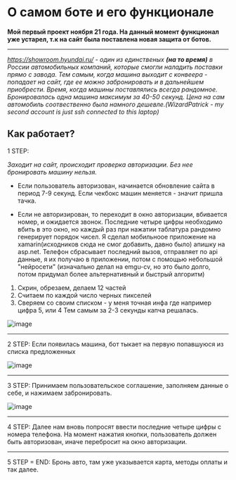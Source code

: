 # О самом боте и его функционале #
**Мой первый проект ноября 21 года. На данный момент функционал уже устарел, т.к на сайт была поставлена новая защита от ботов.**
***
*<https://showroom.hyundai.ru/> - один из единственых ****(на то время)**** в России автомобильных компаний, которые смогли наладить поставки прямо с завода.
Тем самым, когда машина выходит с конвеера - попадает на сайт, где ее можно забронировать и в дальнейшем приобрести. Время, когда машины поставлялись всегда рандомное. Бронировалась одна машина максимум за 40-50 секунд. Цена на сам автомобиль соотвественно была намного дешевле.(WizardPatrick - my second account is just ssh connected to this laptop)*

Как работает?
-------------------------
1 STEP:

*Заходит на сайт, происходит проверка авторизации. Без нее бронировать машину нельзя.*

+ Если пользователь авторизован, начинается обновление сайта в период 7-9 секунд. Если чекбокс машин меняется - значит пришла тачка.

+ Если не авторизирован, то переходит в окно авторизации, вбивается номер, и ожидается звонок. Последние четыре цифры необходимо вбить в это окно,
 но каждый раз при нажатии таблатура рандомно генерирует порядок чисел.
 Я сделал мобильноое приложение на xamarin(исходников сюда не смог добавить, давно было) апишку на asp.net. 
 Телефон сбрасывает последний вызов, отправляет по api данные, я их получаю в приложении, потом с помощью небольшой "нейросети" (изначально делал на emgu-cv, но это было долго, потом придумал более альтернативный и быстрый алгоритм)
1) Скрин, обрезаем, делаем 12 частей
2) Считаем по каждой число черных пикселей
3) Сверяем со своим списком - у меня точная инфа где например цифра 5, или 4
Тем самым за 2-3 секунды капча решалась.  

![image](https://user-images.githubusercontent.com/96023667/174889867-45342a4a-9c5e-43d2-a88c-e130a5b8ea4f.png)

***
2 STEP:
Если появилась машина, бот тыкает на первую попавшуюся из списка предложенных

![image](https://user-images.githubusercontent.com/96023667/174893241-29eefabd-f8ac-4f9d-a6fc-6ededf4077a1.png)
***
3 STEP:
Принимаем пользовательское соглашение, заполняем данные о себе, и нажимаем забронировать.

![image](https://user-images.githubusercontent.com/96023667/174893826-edd24cfa-c4b2-4023-b9d5-6f2bdec005e7.png)
***
4 STEP:
Далее нам вновь попросят ввести последние четыре цифры с номера телефона. На момент нажатия кнопки, пользователь должен быть авторизован, иначе перебросит на окно авторизации.
***
5 STEP = END:
Бронь авто, там уже указывается карта, методы оплаты и так далее.
